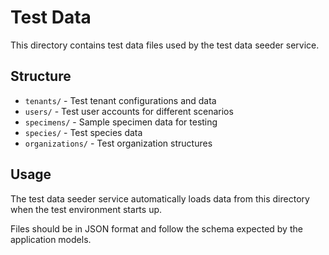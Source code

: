 # Test Data

This directory contains test data files used by the test data seeder service.

## Structure

- `tenants/` - Test tenant configurations and data
- `users/` - Test user accounts for different scenarios
- `specimens/` - Sample specimen data for testing
- `species/` - Test species data
- `organizations/` - Test organization structures

## Usage

The test data seeder service automatically loads data from this directory when the test environment starts up.

Files should be in JSON format and follow the schema expected by the application models.
